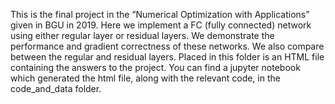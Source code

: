This is the final project in the “Numerical Optimization with Applications” given in BGU in 2019. 
Here we implement a FC (fully connected) network using either regular layer or residual layers. We demonstrate the performance and gradient correctness of these networks. We also compare between the regular and residual layers.
Placed in this folder is an HTML file containing the answers to the project.
You can find a jupyter notebook which generated the html file, along with the relevant code, in the code_and_data folder.
